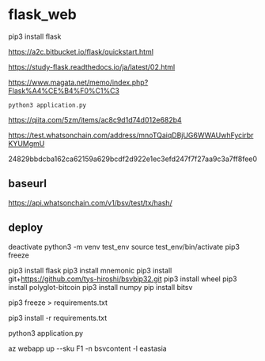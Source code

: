 # flask_web

pip3 install flask

https://a2c.bitbucket.io/flask/quickstart.html

https://study-flask.readthedocs.io/ja/latest/02.html

https://www.magata.net/memo/index.php?Flask%A4%CE%B4%F0%C1%C3

```
python3 application.py
```

https://qiita.com/5zm/items/ac8c9d1d74d012e682b4


https://test.whatsonchain.com/address/mnoTQaiqDBjUG6WWAUwhFycirbrKYUMgmU

24829bbdcba162ca62159a629bcdf2d922e1ec3efd247f7f27aa9c3a7ff8fee0

## baseurl

https://api.whatsonchain.com/v1/bsv/test/tx/hash/

## deploy

deactivate
python3 -m venv test_env
source test_env/bin/activate
pip3 freeze



pip3 install flask
pip3 install mnemonic
pip3 install git+https://github.com/tys-hiroshi/bsvbip32.git
pip3 install wheel
pip3 install polyglot-bitcoin
pip3 install numpy
pip install bitsv



pip3 freeze > requirements.txt

pip3 install -r requirements.txt

python3 application.py

az webapp up --sku F1 -n bsvcontent -l eastasia

